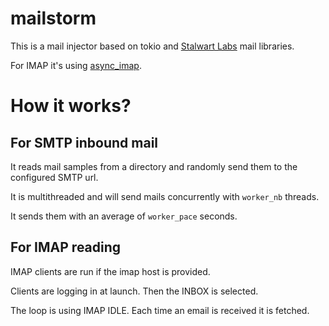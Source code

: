 # mailstorm

This is a mail injector based on tokio and [Stalwart Labs](https://github.com/stalwartlabs) mail libraries.

For IMAP it's using [async_imap](https://github.com/async-email/async-imap).

# How it works?

## For SMTP inbound mail

It reads mail samples from a directory and randomly send them to the configured SMTP url. 

It is multithreaded and will send mails concurrently with `worker_nb` threads.

It sends them with an average of `worker_pace` seconds.

## For IMAP reading

IMAP clients are run if the imap host is provided.

Clients are logging in at launch. Then the INBOX is selected.

The loop is using IMAP IDLE. Each time an email is received it is fetched. 
